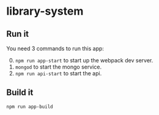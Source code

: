 # library-system
## Run it
You need 3 commands to run this app:

0. ```npm run app-start``` to start up the webpack dev server. 
0. ```mongod``` to start the mongo service. 
0. ```npm run api-start``` to start the api. 

## Build it
```
npm run app-build
